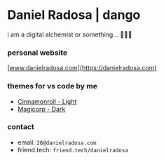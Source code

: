 # Daniel Radosa | dango  
i am a digital alchemist or something... 🧙🏻‍♀️

### personal website
[www.danielradosa.com](https://danielradosa.com)

### themes for vs code by me
- [Cinnamonroll - Light](https://marketplace.visualstudio.com/items?itemName=dango.cinnamonroll-theme)
- [Magicorp - Dark](https://marketplace.visualstudio.com/items?itemName=dango.magicorp-theme)

### contact
- email: `28@danielradosa.com`
- friend.tech: `friend.tech/danielradosa`
